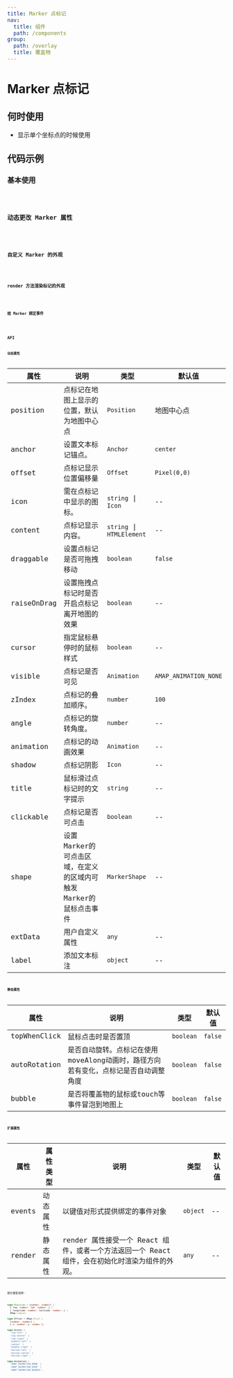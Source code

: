 ```yaml
---
title: Marker 点标记
nav:
  title: 组件
  path: /components
group:
  path: /overlay
  title: 覆盖物
---
```


# Marker 点标记

## 何时使用

- 显示单个坐标点的时候使用

## 代码示例

### 基本使用

<code src="./demo/demo-01.tsx" />

### 动态更改 Marker 属性

<code src="./demo/demo-02.tsx" />

### 自定义 Marker 的外观

<code src="./demo/demo-03.tsx" />

### render 方法渲染标记的外观

<code src="./demo/demo-04.tsx" />

### 给 Marker 绑定事件

<code src="./demo/demo-05.tsx" />

## API

### 动态属性

| 属性 |说明|类型|默认值|
|-----|----|----|----|
|position|点标记在地图上显示的位置，默认为地图中心点| `Position` | 地图中心点 |
|anchor| 设置文本标记锚点。 | `Anchor` | `center` |
|offset| 点标记显示位置偏移量 | `Offset` | `Pixel(0,0)` |
|icon| 需在点标记中显示的图标。 | `string` \| `Icon` | -- |
|content| 点标记显示内容。 | `string` \| `HTMLElement` | -- |
|draggable| 设置点标记是否可拖拽移动 | `boolean` | `false` |
|raiseOnDrag| 设置拖拽点标记时是否开启点标记离开地图的效果 | `boolean` | -- |
|cursor| 指定鼠标悬停时的鼠标样式 | `boolean` | -- |
|visible| 点标记是否可见 | `Animation` | `AMAP_ANIMATION_NONE` |
|zIndex| 点标记的叠加顺序。 | `number` | `100` |
|angle| 点标记的旋转角度。 | `number` | -- |
|animation| 点标记的动画效果 | `Animation` | -- |
|shadow| 点标记阴影 | `Icon` | -- |
|title| 鼠标滑过点标记时的文字提示 | `string` | -- |
|clickable| 点标记是否可点击 | `boolean` | -- |
|shape| 设置Marker的可点击区域，在定义的区域内可触发Marker的鼠标点击事件 | `MarkerShape` | -- |
|extData| 用户自定义属性 | `any` | -- |
|label| 添加文本标注 | `object` | -- |

### 静态属性

| 属性 |说明|类型|默认值|
|-----|----|----|----|
|topWhenClick| 鼠标点击时是否置顶 | `boolean` | `false` |
|autoRotation| 是否自动旋转。点标记在使用moveAlong动画时，路径方向若有变化，点标记是否自动调整角度 | `boolean` | `false` |
|bubble| 是否将覆盖物的鼠标或touch等事件冒泡到地图上 | `boolean` | `false` |

### 扩展属性

| 属性 | 属性类型 |说明|类型|默认值|
|-----|----|----|----|----|
|events| 动态属性 | 以键值对形式提供绑定的事件对象 | `object` | -- |
|render| 静态属性 | render 属性接受一个 React 组件，或者一个方法返回一个 React 组件，会在初始化时渲染为组件的外观。 | `any` | -- |

部分类型说明：

```ts
type Position = [number, number] | 
  { lng: number; lat: number; } | 
  { longitude: number; latitude: number; } |
  AMap.LngLat;

type Offset = AMap.Pixel |
  [number, number] |
  { x: number, y: number };

type Anchor = 
  'top-left' | 
  'top-center' | 
  'top-right' | 
  'middle-left' | 
  'center' | 
  'middle-right' | 
  'bottom-left' | 
  'bottom-center' | 
  'bottom-right';

type Animation = 
  'AMAP_ANIMATION_NONE' | 
  'AMAP_ANIMATION_DROP' | 
  'AMAP_ANIMATION_BOUNCE';
```
